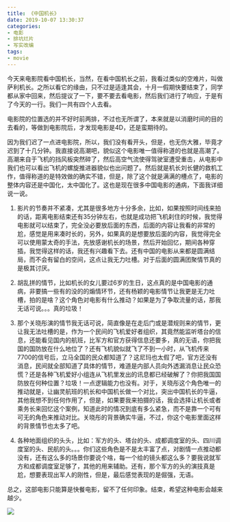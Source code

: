 ```yaml
---
title: 《中国机长》
date: 2019-10-07 13:30:37
categories:
- 电影
- 排坑烂片
- 写实改编
tags:
- movie
---
```

今天来电影院看中国机长，当然，在看中国机长之前，我看过类似的空难片，叫做萨利机长。之所以看它的缘由，只不过是适逢其会，十月一假期快要结束了，同学都从家中回来，然后提议了一下，要不要去看电影，然后我们进行了响应，于是有了今天的一行。我们一共有四个人去看。

<!-- more -->

电影院的位置选的并不好时前两排，不过也无所谓了，本来就是以消磨时间的目的去看的，等做到电影院后，才发现电影是4D，还是蛮期待的。

因为我们迟了一点进电影院，所以，我们没有看开头，但是，也无伤大雅，毕竟才迟到了十几分钟。我直接说高潮吧，貌似这个电影唯一值得称道的也就是高潮了。高潮来自于飞机的挡风板突然碎了，然后高空气流使得驾驶室遭受重击，从电影中我们也可以看出飞机的螺旋推进器貌似也出问题了。然后就是机长刘长健的救机工作，值得称道的是特效做的确实不错，但是，除了这个就是满满的槽点了，电影的整体内容还是中国化，太中国化了。这也是现在很多中国电影的通病，下面我详细说一说。

1. 影片的节奏并不紧凑，尤其是很多地方十分多余，比如，如果按照时间线来拍的话，距离电影结束还有35分钟左右，也就是成功把飞机刹住的时候，我觉得电影就可以结束了，完全没必要放后面的东西，后面的内容让我看的非常的尬，感觉是用来凑时长的，另外，如果真的是想要放后面的内容，我觉得完全可以使用蒙太奇的手法，先放感谢机长的场景，然后开始回忆，期间各种穿插，我觉得这样的话，我还有兴趣看下去。还有中国的电影从来都是圆满结局，而不会有留白的空间，这点让我无力吐槽。对于后面的圆满团聚情节真的是极其讨厌。

2. 胡乱拼的情节，比如机长的女儿要过6岁的生日，这点真的是中国电影的通病，非要搞一些有的没的的煽情环节，还有杨颖的电影情节让我更是无力吐槽，拍的是啥？这个角色对电影有什么推动？如果是为了争取流量的话，那我无话可说。。。真的垃圾！

3. 那个关晓彤演的情节我无话可说，简直像是在走后门或是潜规则来的情节，更让我无法吐槽的是，作为一个民间的飞机爱好者组织，其竟然能监听塔台的信息，还能看见国内的航班，比军方和官方获得信息还要多，真的无语，你把我国的国防放在什么地位了？还有飞机貌似就飞了不到一小时，从飞机传来7700的信号后，立马全国的民众都知道了？这尼玛也太假了吧，官方还没有消息，民间就全部知道了具体的情节，难道是内部人员向外透漏消息让民众恐慌？还是各种飞机爱好小组连从飞机里发出的讯息都已经破解了？你把我国国防放在何种位置？垃圾！一点逻辑能力也没有。对于，关晓彤这个角色唯一的推动就是，让幽灵航班的机长和中国机长做一个对比，突出中国机长的牛逼，其他我想不到任何作用了，但是，如果要我来拍摄的话，我会选择让机长或者乘务长来回忆这个案例，知道此时的情况到底有多么紧急，而不是靠一个可有可无的角色来推动对比。关晓彤的背景确实牛逼，不过，你这个电影里面这样的背景情节也太多了吧。

4. 各种地面组织的头头，比如：军方的头、塔台的头、成都调度室的头、四川调度室的头、民航的头。。。你们这些角色是不是太丰富了点，对剧情一点推动都没有，还有这么多的场景你要说个啥，每一个给的镜头都这么多？要我说就军方和成都调度室足够了，其他的用来辅助。还有，那个军方的头的演技真是尬，想要表现出军人的刚性，但是，最后感觉表现的是倔强，无语。

总之，这部电影只能算是快餐电影，留不了任何印象。结束，希望这种电影会越来越少。

![](/images/movie/21.jpeg)
